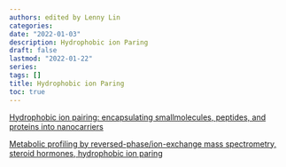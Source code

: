 ```yaml
---
authors: edited by Lenny Lin
categories: 
date: "2022-01-03"
description: Hydrophobic ion Paring
draft: false
lastmod: "2022-01-22"
series: 
tags: []
title: Hydrophobic ion Paring
toc: true
---
```




<!--more-->

[Hydrophobic ion pairing: encapsulating smallmolecules, peptides, and proteins into nanocarriers](https://sci-hub.se/10.1039/C9NA00308H)

[Metabolic profiling by reversed-phase/ion-exchange mass spectrometry, steroid hormones, hydrophobic ion paring](https://sci-hub.se/10.1016/j.jchromb.2020.122072)
